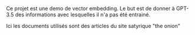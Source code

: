 Ce projet est une demo de vector embedding.
Le but est de donner à GPT-3.5 des informations avec lesquelles il n'a pas été entrainé.

Ici les documents utilisés sont des articles du site satyrique "the onion"
